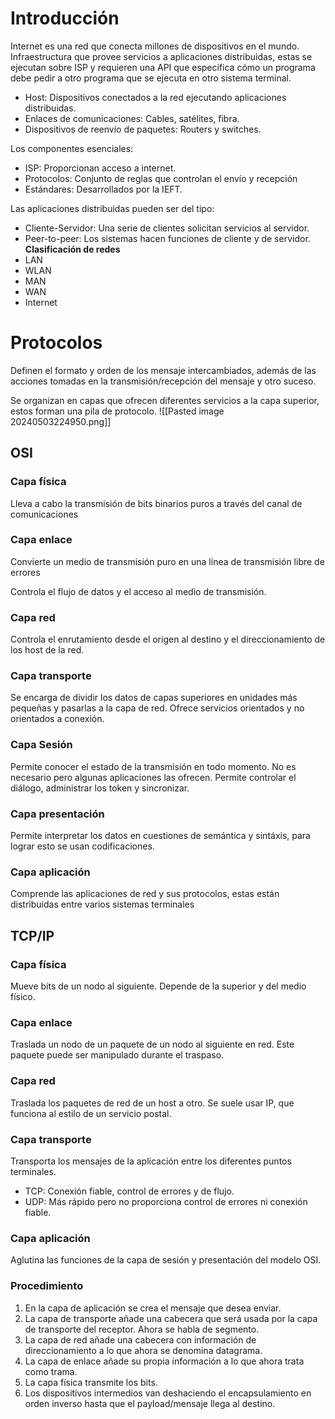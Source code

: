 # Introducción
Internet es una red que conecta millones de dispositivos en el mundo. Infraestructura que provee servicios a aplicaciones distribuidas, estas se ejecutan sobre ISP y requieren una API que especifica cómo un programa debe pedir a otro programa que se ejecuta en otro sistema terminal.

+ Host: Dispositivos conectados a la red ejecutando aplicaciones distribuidas.
+ Enlaces de comunicaciones: Cables, satélites, fibra.
+ Dispositivos de reenvío de paquetes: Routers y switches.

Los componentes esenciales:
+ ISP: Proporcionan acceso a internet.
+ Protocolos: Conjunto de reglas que controlan el envío y recepción
+ Estándares: Desarrollados por la IEFT.

Las aplicaciones distribuidas pueden ser del tipo:
+ Cliente-Servidor: Una serie de clientes solicitan servicios al servidor.
+ Peer-to-peer: Los sistemas hacen funciones de cliente y de servidor.
**Clasificación de redes**
+ LAN
+ WLAN
+ MAN
+ WAN
+ Internet
# Protocolos
Definen el formato y orden de los mensaje intercambiados, además de las acciones tomadas en la transmisión/recepción del mensaje y otro suceso.

Se organizan en capas que ofrecen diferentes servicios a la capa superior, estos forman una pila de protocolo.
![[Pasted image 20240503224950.png]]
## OSI 
### Capa física
Lleva a cabo la transmisión de bits binarios puros a través del canal de comunicaciones
### Capa enlace
Convierte un medio de transmisión puro en una línea de transmisión libre de errores

Controla el flujo de datos y el acceso al medio de transmisión.
### Capa red
Controla el enrutamiento desde el origen al destino y el direccionamiento de los host de la red.
### Capa transporte
Se encarga de dividir los datos de capas superiores en unidades más pequeñas y pasarlas a la capa de red.
Ofrece servicios orientados y no orientados a conexión.
### Capa Sesión
Permite conocer el estado de la transmisión en todo momento. No es necesario pero algunas aplicaciones las ofrecen. Permite controlar el diálogo, administrar los token y sincronizar.
### Capa presentación
Permite interpretar los datos en cuestiones de semántica y sintáxis, para lograr esto se usan codificaciones.
### Capa aplicación
Comprende las aplicaciones de red y sus protocolos, estas están distribuidas entre varios sistemas terminales
## TCP/IP
### Capa física
Mueve bits de un nodo al siguiente. Depende de la superior y del medio físico.
### Capa enlace
Traslada un nodo de un paquete de un nodo al siguiente en red. Este paquete puede ser manipulado durante el traspaso.
### Capa red
Traslada los paquetes de red de un host a otro. Se suele usar IP, que funciona al estilo de un servicio postal.
### Capa transporte
Transporta los mensajes de la aplicación entre los diferentes puntos terminales.
+ TCP: Conexión fiable, control de errores y de flujo.
+ UDP: Más rápido pero no proporciona control de errores ni conexión fiable.
### Capa aplicación
Aglutina las funciones de la capa de sesión y presentación del modelo OSI.

### Procedimiento
1. En la capa de aplicación se crea el mensaje que desea enviar.
2. La capa de transporte añade una cabecera que será usada por la capa de transporte del receptor. Ahora se habla de segmento.
3. La capa de red añade una cabecera con información de direccionamiento a lo que ahora se denomina datagrama.
4. La capa de enlace añade su propia información a lo que ahora trata como trama.
5. La capa física transmite los bits.
6. Los dispositivos intermedios van deshaciendo el encapsulamiento en orden inverso hasta que el payload/mensaje llega al destino.